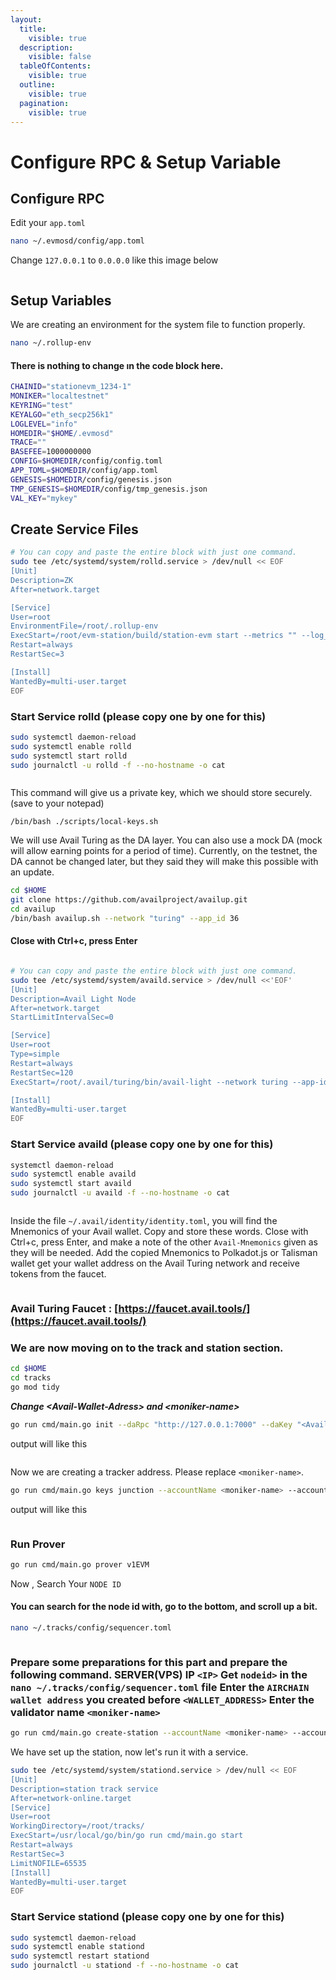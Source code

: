 ```yaml
---
layout:
  title:
    visible: true
  description:
    visible: false
  tableOfContents:
    visible: true
  outline:
    visible: true
  pagination:
    visible: true
---
```


# Configure RPC & Setup Variable

## Configure RPC



Edit your  `app.toml`

```bash
nano ~/.evmosd/config/app.toml
```

Change `127.0.0.1` to `0.0.0.0`  like this image below

<figure><img src="../../.gitbook/assets/image (2).png" alt=""><figcaption></figcaption></figure>

## Setup Variables

We are creating an environment for the system file to function properly.

```bash
nano ~/.rollup-env
```

#### There is nothing to change ın the code block here.

```bash
CHAINID="stationevm_1234-1"
MONIKER="localtestnet"
KEYRING="test"
KEYALGO="eth_secp256k1"
LOGLEVEL="info"
HOMEDIR="$HOME/.evmosd"
TRACE=""
BASEFEE=1000000000
CONFIG=$HOMEDIR/config/config.toml
APP_TOML=$HOMEDIR/config/app.toml
GENESIS=$HOMEDIR/config/genesis.json
TMP_GENESIS=$HOMEDIR/config/tmp_genesis.json
VAL_KEY="mykey"
```

## Create Service Files

```bash
# You can copy and paste the entire block with just one command.
sudo tee /etc/systemd/system/rolld.service > /dev/null << EOF
[Unit]
Description=ZK
After=network.target

[Service]
User=root
EnvironmentFile=/root/.rollup-env
ExecStart=/root/evm-station/build/station-evm start --metrics "" --log_level info --json-rpc.api eth,txpool,personal,net,debug,web3 --chain-id stationevm_9000-1
Restart=always
RestartSec=3

[Install]
WantedBy=multi-user.target
EOF
```

### Start Service rolld (please copy one by one for this)

```bash
sudo systemctl daemon-reload
sudo systemctl enable rolld
sudo systemctl start rolld
sudo journalctl -u rolld -f --no-hostname -o cat
```

<figure><img src="../../.gitbook/assets/image (1) (1).png" alt=""><figcaption></figcaption></figure>

This command will give us a private key, which we should store securely. (save to your notepad)

```
/bin/bash ./scripts/local-keys.sh
```

We will use Avail Turing as the DA layer. You can also use a mock DA (mock will allow earning points for a period of time). Currently, on the testnet, the DA cannot be changed later, but they said they will make this possible with an update.

```bash
cd $HOME
git clone https://github.com/availproject/availup.git
cd availup
/bin/bash availup.sh --network "turing" --app_id 36
```

#### Close with Ctrl+c, press Enter

<figure><img src="../../.gitbook/assets/image (2) (1).png" alt=""><figcaption></figcaption></figure>

```bash
# You can copy and paste the entire block with just one command.
sudo tee /etc/systemd/system/availd.service > /dev/null <<'EOF'
[Unit]
Description=Avail Light Node
After=network.target
StartLimitIntervalSec=0

[Service]
User=root
Type=simple
Restart=always
RestartSec=120
ExecStart=/root/.avail/turing/bin/avail-light --network turing --app-id 36 --identity /root/.avail/identity/identity.toml

[Install]
WantedBy=multi-user.target
EOF
```

### Start Service availd (please copy one by one for this)

```bash
systemctl daemon-reload 
sudo systemctl enable availd
sudo systemctl start availd
sudo journalctl -u availd -f --no-hostname -o cat
```

<figure><img src="../../.gitbook/assets/image (3).png" alt=""><figcaption></figcaption></figure>

Inside the file `~/.avail/identity/identity.toml`, you will find the Mnemonics of your Avail wallet. Copy and store these words. Close with Ctrl+c, press Enter, and make a note of the other `Avail-Mnemonics` given as they will be needed. Add the copied Mnemonics to Polkadot.js or Talisman wallet get your wallet address on the Avail Turing network and receive tokens from the faucet.

<figure><img src="../../.gitbook/assets/image (4).png" alt=""><figcaption></figcaption></figure>

### Avail Turing Faucet : [https://faucet.avail.tools/](https://faucet.avail.tools/)

### We are now moving on to the track and station section.

```bash
cd $HOME
cd tracks
go mod tidy
```

_**Change \<Avail-Wallet-Adress> and \<moniker-name>**_

```bash
go run cmd/main.go init --daRpc "http://127.0.0.1:7000" --daKey "<Avail-Wallet-Adress>" --daType "avail" --moniker "<moniker-name>" --stationRpc "http://127.0.0.1:8545" --stationAPI "http://127.0.0.1:8545" --stationType "evm"
```

output will like this

<figure><img src="../../.gitbook/assets/image (7).png" alt=""><figcaption></figcaption></figure>

Now we are creating a tracker address. Please replace `<moniker-name>`.

```bash
go run cmd/main.go keys junction --accountName <moniker-name> --accountPath $HOME/.tracks/junction-accounts/keys
```

output will like this

<figure><img src="../../.gitbook/assets/image (9).png" alt=""><figcaption></figcaption></figure>

### Run Prover

```bash
go run cmd/main.go prover v1EVM
```

Now , Search Your `NODE ID`

#### You can search for the node id with, go to the bottom, and scroll up a bit.

```bash
nano ~/.tracks/config/sequencer.toml
```

<figure><img src="../../.gitbook/assets/image (10).png" alt=""><figcaption></figcaption></figure>

### Prepare some preparations for this part and prepare the following command. SERVER(VPS) IP `<IP>` Get `nodeid>` in the `nano ~/.tracks/config/sequencer.toml` file Enter the `AIRCHAIN wallet address` you created before `<WALLET_ADDRESS>` Enter the validator name `<moniker-name>`

```bash
go run cmd/main.go create-station --accountName <moniker-name> --accountPath $HOME/.tracks/junction-accounts/keys --jsonRPC "https://airchains-testnet-rpc.cosmonautstakes.com/" --info "EVM Track" --tracks <WALLET_ADDRESS> --bootstrapNode "/ip4/<IP>/tcp/2300/p2p/<node_id>"
```

We have set up the station, now let's run it with a service.

```bash
sudo tee /etc/systemd/system/stationd.service > /dev/null << EOF
[Unit]
Description=station track service
After=network-online.target
[Service]
User=root
WorkingDirectory=/root/tracks/
ExecStart=/usr/local/go/bin/go run cmd/main.go start
Restart=always
RestartSec=3
LimitNOFILE=65535
[Install]
WantedBy=multi-user.target
EOF
```

### Start Service stationd (please copy one by one for this)

```bash
sudo systemctl daemon-reload
sudo systemctl enable stationd
sudo systemctl restart stationd
sudo journalctl -u stationd -f --no-hostname -o cat
```

